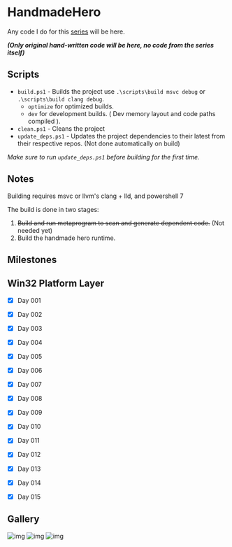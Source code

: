 # HandmadeHero

Any code I do for this [series](https://handmadehero.org) will be here.  

***(Only original hand-written code will be here, no code from the series itself)***

## Scripts

* `build.ps1` - Builds the project use `.\scripts\build msvc debug` or `.\scripts\build clang debug`.
  * `optimize` for optimized builds.
  * `dev` for development builds. ( Dev memory layout and code paths compiled ).
* `clean.ps1` - Cleans the project
* `update_deps.ps1` - Updates the project dependencies to their latest from their respective repos. (Not done automatically on build)

*Make sure to run `update_deps.ps1` before building for the first time.*

## Notes

Building requires msvc or llvm's clang + lld, and powershell 7

The build is done in two stages:

1. ~~Build and run metaprogram to scan and generate dependent code.~~ (Not needed yet)
2. Build the handmade hero runtime.

## Milestones

## Win32 Platform Layer

- [x] Day 001
- [x] Day 002
- [x] Day 003
- [x] Day 004
- [x] Day 005
- [x] Day 006
- [x] Day 007
- [x] Day 008
- [x] Day 009
- [x] Day 010
- [x] Day 011
- [x] Day 012
- [x] Day 013
- [x] Day 014
- [x] Day 015


## Gallery

![img](https://files.catbox.moe/ruv97s.gif)
![img](https://files.catbox.moe/9zau4s.png)
![img](https://files.catbox.moe/b7ifa8.png)
